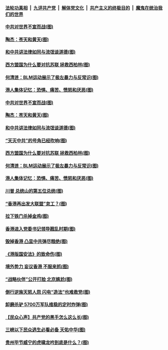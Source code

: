 

####  [法轮功真相](../../../../basic/blob/master/README.md?t=07061031) &nbsp;|&nbsp; [九评共产党](../../../../9ping.md/blob/master/README.md?t=07061031) &nbsp;|&nbsp; [解体党文化](../../../../jtdwh.md/blob/master/README.md?t=07061031)  &nbsp;|&nbsp; [共产主义的终极目的](../../../../gczydzjmd.md/blob/master/README.md?t=07061031) &nbsp;|&nbsp; [魔鬼在统治我们的世界](../../../../mgztzwmdsj.md/blob/master/README.md?t=07061031) 

#### [中共对世界不宣而战(图)](../pages/p4/938776.md?t=07061031) 

#### [陶杰：苍天和黄天(图)](../pages/p4/938772.md?t=07061031) 

#### [和中共讲法律如同与流氓谈道德(图)](../pages/p4/938769.md?t=07061031) 

#### [西方盟国为什么要对抗苏联 拯救西柏林(图)](../pages/p4/938774.md?t=07061031) 

#### [何清涟：BLM运动展示了极左暴力与反常识(图)](../pages/p4/938770.md?t=07061031) 

#### [港人集体记忆：恐惧、痛苦、愤怒和厌恶(图)](../pages/p4/938710.md?t=07061031) 

#### [中共对世界不宣而战(图)](../pages/p4/938776.md?t=07061031) 

#### [陶杰：苍天和黄天(图)](../pages/p4/938772.md?t=07061031) 

#### [和中共讲法律如同与流氓谈道德(图)](../pages/p4/938769.md?t=07061031) 

#### [“天灭中共”的号角已经吹响(图)](../pages/p4/938768.md?t=07061031) 

#### [西方盟国为什么要对抗苏联 拯救西柏林(图)](../pages/p4/938774.md?t=07061031) 

#### [何清涟：BLM运动展示了极左暴力与反常识(图)](../pages/p4/938770.md?t=07061031) 

#### [港人集体记忆：恐惧、痛苦、愤怒和厌恶(图)](../pages/p4/938710.md?t=07061031) 

#### [川普 总统山的第五位总统(图)](../pages/p4/938647.md?t=07061031) 

#### [“香港再出发大联盟”怠工？(图)](../pages/p4/938701.md?t=07061031) 

#### [拉下铁门杀掉金鸡(图)](../pages/p4/938671.md?t=07061031) 

#### [香港进入党委书记领导戡乱时期(图)](../pages/p4/938667.md?t=07061031) 

#### [毁掉香港 凸显中共弹尽粮绝(图)](../pages/p4/938674.md?t=07061031) 

#### [《港版国安法》的致命伤(图)](../pages/p4/938700.md?t=07061031) 

#### [境外势力 妄议香港 不服来抓(图)](../pages/p4/938616.md?t=07061031) 

#### [“战略伙伴”公开打脸 北京尴尬(图)](../pages/p4/938610.md?t=07061031) 

#### [倒行逆施天怒人怨 闪电“造法”也难救党(图)](../pages/p4/938609.md?t=07061031) 

#### [卸磨杀驴 5700万军队维稳的定时炸弹(图)](../pages/p4/938607.md?t=07061031) 

#### [【民众心声】共产党的黑手怎么这么长(图)](../pages/p4/938456.md?t=07061031) 

#### [三峡以下民众逃生必看必备 天佑中华(图)](../pages/p4/938593.md?t=07061031) 

#### [贵州毕节威宁的虎啸龙吟到底是什么？(图)](../pages/p4/938596.md?t=07061031) 

